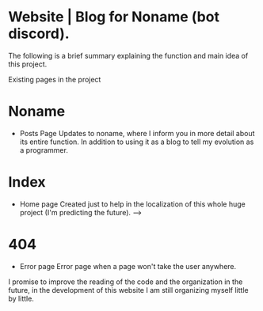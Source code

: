 # Website | Blog for Noname (bot discord).
The following is a brief summary explaining the function and main idea of this project.

Existing pages in the project
# Noname 
- Posts Page  Updates to noname, where I inform you in more detail about its entire function. In addition to using it as a blog to tell my evolution as a programmer.
# Index 
- Home page Created just to help in the localization of this whole huge project (I'm predicting the future). -->
# 404 
- Error page Error page when a page won't take the user anywhere. 




I promise to improve the reading of the code and the organization in the future, in the development of this website I am still organizing myself little by little.